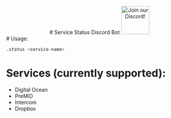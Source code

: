 <div align="center">
    # Service Status Discord Bot
  <a target="_blank" href="https://discord.premid.app/" title="Join our Discord!">
<img draggable="false" src="https://discordapp.com/api/guilds/832359181196984360/widget.png?style=banner2" height="76px" draggable="false" alt="Join our Discord!">
</a>    
</div>
# Usage:

```bash
.status <service-name>
```

# Services (currently supported):

-   Digital Ocean
-   PreMiD
-   Intercom
-   Dropbox
